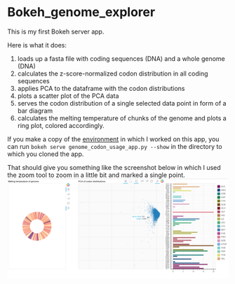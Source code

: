 # Bokeh_genome_explorer
This is my first Bokeh server app.

Here is what it does:
1. loads up a fasta file with coding sequences (DNA) and a whole genome (DNA)
2. calculates the z-score-normalized codon distribution in all coding sequences
3. applies PCA to the dataframe with the codon distributions
4. plots a scatter plot of the PCA data
5. serves the codon distribution of a single selected data point in form of a bar diagram
6. calculates the melting temperature of chunks of the genome and plots a ring plot, colored accordingly.


If you make a copy of the [environment](https://github.com/tobsecret/Bokeh_genome_explorer/blob/master/package_requirements_for_humans.txt) 
in which I worked on this app, you can run `bokeh serve genome_codon_usage_app.py --show` in the directory to which you cloned the app.

That should give you something like the screenshot below in which I used the zoom tool to zoom in a little bit and marked a single point.
![alt text](https://github.com/tobsecret/Bokeh_genome_explorer/blob/master/screenshot2.png "Browser Screenshot")
